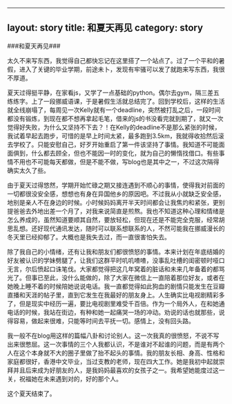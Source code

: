 ---
 layout: story
title: 和夏天再见
category: story
 ---
 
###和夏天再见###

太久不来写东西，我觉得自己都快忘记在这里搭了一个站点了。过了一个平和的暑假，进入了关键的毕业学期，前途未卜，发现有牢骚可以发了就跑来写东西，我很不厚道。

夏天过得挺平静，在家看js，又学了一点基础的python。偶尔去gym，隔三差五练练字。上了一段挪威语课，于是暑假生活就总结完了。回到学校后，这样的生活就全线崩塌了，每周见一次Kelly就有一个deadline，突然被打乱之后，一段时间都没有锻炼，到现在都不想再拿起毛笔，借来的js的书没看完就到期了，就又一次觉得好失败，为什么又坚持不下去？！在Kelly的deadline不是那么紧张的时候，我试着早起去跑步，可惜的是早上时间太紧，最多跑到3.5km，我就得收拾然后滚去学校了。只能安慰自己，好歹开始重启了第一件该坚持了事情。我知道不可能面面俱到，什么都去顾全，但也不能因一时的变化，就为自己的懒惰找借口。有些事情不用也不可能每天都做，但是不能不做，写blog也是其中之一，不过这次隔得确实太久了些。

由于夏天过得悠然，学期开始忙碌之期又接连遇到不顺心的事情，使得我对前面的一切都很没安全感，想想也有身在异国他乡的原因吧。不过我从小就缺乏安全感，地别是亲人不在身边的时候。小时候妈妈离开半天时间都会让我焦灼和紧张，更别提爸爸去外地出差一个月了，对我来说简直是煎熬。我也不知道这种心理和情绪是怎么养成的，虽然知道要顺其自然，要放轻松，但现在还是不能完全克服，经常胡思乱想。还好现代通讯发达，随时可以联系想联系的人，不然可能我在挪威漫长的冬天里已经抑郁了。大概也是我失去过，而一直很害怕失去。

除了我自己的小情绪，还有让我和朋友们都很愤怒的事情。本来计划在年底结婚的好友被认识的学妹劈腿了，让我们这群平时叽叽喳喳，没事乱吐槽的闺密顿时哑口无言，尔后愤起口诛笔伐。大家都觉得把这几年窝着的脏话和未来几年备着的都骂光了。但事已至此，没什么能做的，除了大家在微信上一直陪着那位好友，或者在她晚上睡不着的时候陪她说说电话。我一直都觉得如此狗血的剧情只能发生在豆瓣直播和天涯的帖子里，直到它发生在我最好的朋友身上。人生确实比电视剧精彩多了，但是现实中经历一遍，要比电视剧里难受千百倍。作为一个局外人，在和她通电话的时候，我站在街边，有种和她一起痛哭一场的冲动。劝说的话也就那些，说得容易，做起来很难，只能等时间去平抚一切。感情上，没有回头路。

我一般不在blog用这样的篇幅八卦和讨论别人。这一次我真的很愤怒，不说不写出来很憋屈。这一次事情的三个人我都认识，不是谁对不起谁的问题，而是有两个人在这个本身就不大的圈子里做了抬不起头的事情。我的朋友长相、身高、性格和家庭都很好，香港中文毕业，当过支教的老师，现在四大工作。她是我初中起就崇拜并且后来成为好朋友的人，是我妈妈最喜欢的女孩子之一。我希望她能度过这一关，祝福她在未来遇到对的，好的那个人。

这个夏天结束了。
